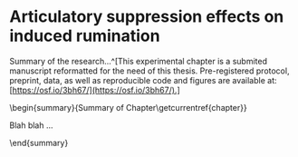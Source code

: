 # Articulatory suppression effects on induced rumination

Summary of the research...^[This experimental chapter is a submited manuscript reformatted for the need of this thesis. Pre-registered protocol, preprint, data, as well as reproducible code and figures are available at: [https://osf.io/3bh67/](https://osf.io/3bh67/).]



\begin{summary}{Summary of Chapter\getcurrentref{chapter}}

Blah blah ...

\end{summary}

